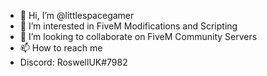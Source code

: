 - 👋 Hi, I’m @littlespacegamer
- 👀 I’m interested in FiveM Modifications and Scripting
- 💞️ I’m looking to collaborate on FiveM Community Servers
- 📫 How to reach me 
- Discord: RoswellUK#7982

<!---
littlespacegamer/littlespacegamer is a ✨ special ✨ repository because its `README.md` (this file) appears on your GitHub profile.
You can click the Preview link to take a look at your changes.
--->
